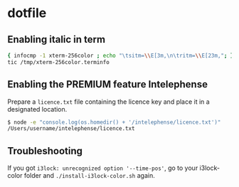 # dotfile

## Enabling italic in term

```sh
{ infocmp -1 xterm-256color ; echo "\tsitm=\\E[3m,\n\tritm=\\E[23m,"; } > /tmp/xterm-256color.terminfo
tic /tmp/xterm-256color.terminfo
```

## Enabling the PREMIUM feature Intelephense

Prepare a `licence.txt` file containing the licence key and place it in a designated location.

```sh
$ node -e "console.log(os.homedir() + '/intelephense/licence.txt')"
/Users/username/intelephense/licence.txt
```

## Troubleshooting

If you got `i3lock: unrecognized option '--time-pos'`, go to your i3lock-color folder and `./install-i3lock-color.sh` again.
